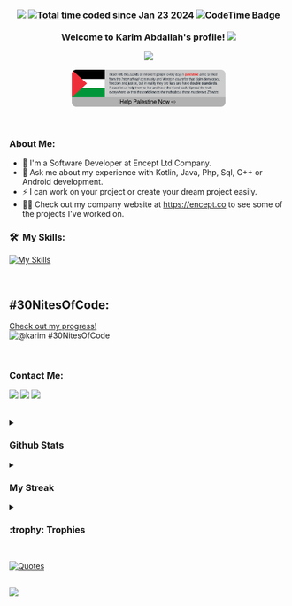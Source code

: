 <h3 align="center">
  <a href="https://github.com/karim-eg/StandWithPalestine"><img src="https://raw.githubusercontent.com/karim-eg/StandWithPalestine/main/assets/palestine_badge.svg"></a>
  <a href="https://wakatime.com/@018d361c-db8c-49ff-b17e-4b367310d84d"><img src="https://wakatime.com/badge/user/018d361c-db8c-49ff-b17e-4b367310d84d.svg" alt="Total time coded since Jan 23 2024" /></a>
  <img href="https://codetime.dev" alt="CodeTime Badge" src="https://img.shields.io/endpoint?style=flat&color=222&url=https%3A%2F%2Fapi.codetime.dev%2Fshield%3Fid%3D24691%26project%3D%26in=0">
  <br><br>
  Welcome to Karim Abdallah's profile!
  <img src="https://media.giphy.com/media/hvRJCLFzcasrR4ia7z/giphy.gif" width="28">
</h3>

<p align="center">
  <a href="https://github.com/DenverCoder1/readme-typing-svg"><img src="https://readme-typing-svg.herokuapp.com/?lines=I+am+a+Fullstack+developer;Backend+Developer;Android+Developer;CEO+of+Encept+Ltd+Company&font=Fira%20Code&width=440&height=45&color=7f52ff&vCenter=true&size=22"></a>
</p>

<p align="center">
  <a href="https://github.com/karim-eg/StandWithPalestine/blob/main/Donate.md"><img src="https://raw.githubusercontent.com/karim-eg/StandWithPalestine/main/assets/palestine_banner.svg" width="55%"></a>
</p>

<br>

### About Me:
- 🏢 I'm a Software Developer at Encept Ltd Company.
- 💬 Ask me about my experience with Kotlin, Java, Php, Sql, C++ or Android development.
- ⚡ I can work on your project or create your dream project easily.
- 👨‍💻 Check out my company website at https://encept.co to see some of the projects I've worked on.


### 🛠 &nbsp;My Skills:
[![My Skills](https://skillicons.dev/icons?i=kotlin,java,php,mysql,sqlite,cpp,ktor,androidstudio,idea,vscode,gradle,github,git,md,mongodb,laravel,firebase,devto,linkedin,discord,bots,postman,powershell,linux,stackoverflow,gcp,replit,html,css&perline=12)](https://skillicons.dev)

<br>

## #30NitesOfCode:
  [Check out my progress!](https://www.codedex.io/@karim/30-nites-of-code)  
  ![@karim #30NitesOfCode](https://www.codedex.io/api/petStatus?user=karim)
  
<br>

### Contact Me:
<a href="https://www.facebook.com/karim.abdallah.dev" target="_blank"><img src="https://img.shields.io/badge/-Karim%20Abdallah-0077B5?style=for-the-badge&logo=Facebook&logoColor=white"/></a>
<a href="https://www.linkedin.com/in/karim-abdallah-dev" target="_blank"><img src="https://img.shields.io/badge/-Karim%20Abdallah-0077B5?style=for-the-badge&logo=Linkedin&logoColor=white"/></a>
<a href="mailto:karim@encept.co" target="_blank"><img src="https://img.shields.io/badge/-karim@encept.co-0077B5?style=for-the-badge&logo=Gmail&logoColor=white"/></a>

<br>

<details>
  <summary><h3>Github Stats</h3></summary>
  <p align="center">
    <a href="https://github.com/anuraghazra/github-readme-stats">
	    <img alt="karim-eg's Github Stats" src="https://github-readme-stats.vercel.app/api?username=karim-eg&show_icons=true&count_private=true&locale=en&theme=tokyonight&layout=compact" height="230px"/></a>
	  <img src="https://github-readme-stats.vercel.app/api/top-langs?username=karim-eg&langs_count=10&show_icons=true&locale=en&theme=tokyonight" alt="karim-eg" height="230px"/>
</details>

<details>
  <summary><h3>My Streak</h3></summary>
  <p align="center"><img src="https://github-readme-streak-stats.herokuapp.com/?user=karim-eg&theme=tokyonight_duo" alt="karim" /></p>
</details>


<details><summary> <h3>:trophy: Trophies</h3></summary>
  <p align="center"> <a href="https://github.com/ryo-ma/github-profile-trophy"><img src="https://github-profile-trophy.vercel.app/?username=karim-eg&layout=compact&theme=tokyonight&column=4&margin-w=15&margin-h=15" alt="karim-eg" /></a> </p>
</details>


<br>

<a href="https://github.com/piyushsuthar/github-readme-quotes"> <img alt = "Quotes" src="https://quotes-github-readme.vercel.app/api?type=horizontal&theme=tokyonight&animation=grow_out_in&quoteCategory=programming">

<br>

<a href="https://komarev.com/ghpvc/?username=karim-eg&style=for-the-badge">
    <img src="https://komarev.com/ghpvc/?username=karim-eg&style=for-the-badge">
</a>
